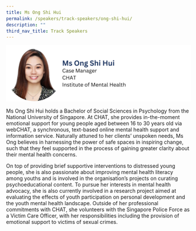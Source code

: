 ```yaml
---
title: Ms Ong Shi Hui
permalink: /speakers/track-speakers/ong-shi-hui/
description: ""
third_nav_title: Track Speakers
---
```

<div style="display: flex; flex-wrap: wrap;">
  <div style="flex-basis: 100%; max-width: 100%;">
    <img alt="track speakers 1" src="/images/SpeakersPhoto/ongshihuiv0.png">
  </div>
	</div>
	
Ms Ong Shi Hui holds a Bachelor of Social Sciences in Psychology from the National University of Singapore. At CHAT, she  provides in-the-moment emotional support for young people aged between 16 to 30 years old via webCHAT, a synchronous, text-based online mental health support and information service. Naturally attuned to her clients’ unspoken needs, Ms Ong  believes in harnessing the power of safe spaces in inspiring change, such that they feel supported in the process of gaining greater clarity about their mental health concerns.
	
On top of providing brief supportive interventions to distressed young people, she is also passionate about improving mental health literacy among youths and is involved in the organisation’s projects on curating psychoeducational content. To pursue her interests in mental health advocacy, she is also currently involved in a research project aimed at evaluating the effects of youth participation on personal development and the youth mental health landscape. Outside of her professional commitments with CHAT, she volunteers with the Singapore Police Force as a Victim Care Officer, with her responsibilities including the provision of emotional support to victims of sexual crimes.
